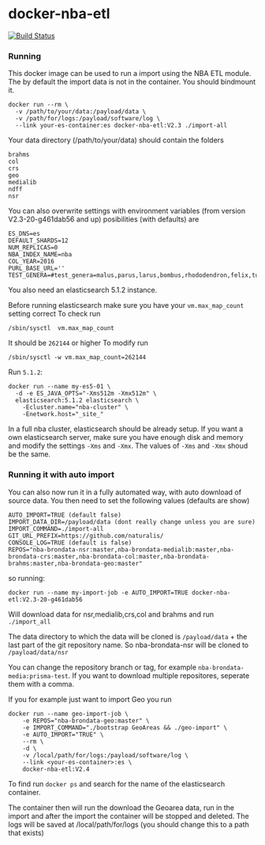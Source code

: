 # docker-nba-etl

[![Build Status](https://travis-ci.org/AtzeDeVries/travisci-nba-etl-docker.svg?branch=master)](https://travis-ci.org/AtzeDeVries/travisci-nba-etl-docker)

### Running
This docker image can be used to run a import using the NBA ETL module.
The by default the import data is not in the container. You should bindmount it.

```shell
docker run --rm \
  -v /path/to/your/data:/payload/data \
  -v /path/for/logs:/payload/software/log \
  --link your-es-container:es docker-nba-etl:V2.3 ./import-all
```
Your data directory (/path/to/your/data) should contain the folders
```
brahms
col
crs
geo
medialib
ndff
nsr
```

You can also overwrite settings with environment variables (from version V2.3-20-g461dab56 and up) posibilities (with defaults) are
```shell
ES_DNS=es
DEFAULT_SHARDS=12
NUM_REPLICAS=0
NBA_INDEX_NAME=nba
COL_YEAR=2016
PURL_BASE_URL=''
TEST_GENERA=#test_genera=malus,parus,larus,bombus,rhododendron,felix,tulipa,rosa,canis,passer,trientalis
```


You also need an elasticsearch 5.1.2 instance.

Before running elasticsearch make sure you have your `vm.max_map_count` setting correct
To check run

`/sbin/sysctl  vm.max_map_count`

It should be `262144` or higher
To modify run

`/sbin/sysctl -w vm.max_map_count=262144`

Run `5.1.2`:
```shell
docker run --name my-es5-01 \
  -d -e ES_JAVA_OPTS="-Xms512m -Xmx512m" \
  elasticsearch:5.1.2 elasticsearch \
    -Ecluster.name="nba-cluster" \
    -Enetwork.host="_site_"
```

In a full nba cluster, elasticsearch should be already setup. If you want a own elasticsearch server, make sure you have enough disk and memory and modify the settings `-Xms` and `-Xmx`. The values of `-Xms` and `-Xmx` shoud be the same.

### Running it with auto import
You can also now run it in a fully automated way, with auto download of source data. You then need to set the following values (defaults are show)
```shell
AUTO_IMPORT=TRUE (default false)
IMPORT_DATA_DIR=/payload/data (dont really change unless you are sure)
IMPORT_COMMAND=./import-all
GIT_URL_PREFIX=https://github.com/naturalis/
CONSOLE_LOG=TRUE (default is false)
REPOS="nba-brondata-nsr:master,nba-brondata-medialib:master,nba-brondata-crs:master,nba-brondata-col:master,nba-brondata-brahms:master,nba-brondata-geo:master"
```
so running:
```shell
docker run --name my-import-job -e AUTO_IMPORT=TRUE docker-nba-etl:V2.3-20-g461dab56
```
Will download data for nsr,medialib,crs,col and brahms and run `./import_all`

The data directory to which the data will be cloned is `/payload/data` + the last part of the git repository name. So nba-brondata-nsr
will be cloned to `/payload/data/nsr`

You can change the repository branch or tag, for example `nba-brondata-media:prisma-test`. If you want to download multiple repositores, seperate them with a comma. 

If you for example just want to import Geo you run
```shell
docker run --name geo-import-job \
    -e REPOS="nba-brondata-geo:master" \
    -e IMPORT_COMMAND="./bootstrap GeoAreas && ./geo-import" \
    -e AUTO_IMPORT="TRUE" \
    --rm \
    -d \
    -v /local/path/for/logs:/payload/software/log \
    --link <your-es-container>:es \
    docker-nba-etl:V2.4
```

To find <your-es-container> run `docker ps` and search for the name of the elasticsearch container.


The container then will run the download the Geoarea data, run in the import and after the import the container will be stopped and deleted.
The logs will be saved at /local/path/for/logs (you should change this to a path that exists)
